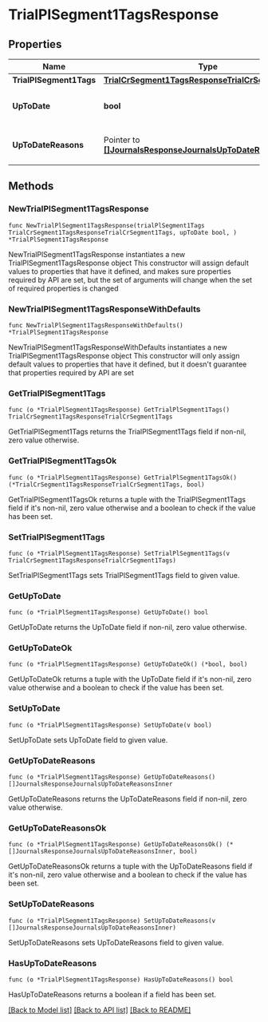 # TrialPlSegment1TagsResponse

## Properties

Name | Type | Description | Notes
------------ | ------------- | ------------- | -------------
**TrialPlSegment1Tags** | [**TrialCrSegment1TagsResponseTrialCrSegment1Tags**](TrialCrSegment1TagsResponseTrialCrSegment1Tags.md) |  | 
**UpToDate** | **bool** | 集計結果が最新かどうか | 
**UpToDateReasons** | Pointer to [**[]JournalsResponseJournalsUpToDateReasonsInner**](JournalsResponseJournalsUpToDateReasonsInner.md) | 集計が最新でない場合の要因情報 | [optional] 

## Methods

### NewTrialPlSegment1TagsResponse

`func NewTrialPlSegment1TagsResponse(trialPlSegment1Tags TrialCrSegment1TagsResponseTrialCrSegment1Tags, upToDate bool, ) *TrialPlSegment1TagsResponse`

NewTrialPlSegment1TagsResponse instantiates a new TrialPlSegment1TagsResponse object
This constructor will assign default values to properties that have it defined,
and makes sure properties required by API are set, but the set of arguments
will change when the set of required properties is changed

### NewTrialPlSegment1TagsResponseWithDefaults

`func NewTrialPlSegment1TagsResponseWithDefaults() *TrialPlSegment1TagsResponse`

NewTrialPlSegment1TagsResponseWithDefaults instantiates a new TrialPlSegment1TagsResponse object
This constructor will only assign default values to properties that have it defined,
but it doesn't guarantee that properties required by API are set

### GetTrialPlSegment1Tags

`func (o *TrialPlSegment1TagsResponse) GetTrialPlSegment1Tags() TrialCrSegment1TagsResponseTrialCrSegment1Tags`

GetTrialPlSegment1Tags returns the TrialPlSegment1Tags field if non-nil, zero value otherwise.

### GetTrialPlSegment1TagsOk

`func (o *TrialPlSegment1TagsResponse) GetTrialPlSegment1TagsOk() (*TrialCrSegment1TagsResponseTrialCrSegment1Tags, bool)`

GetTrialPlSegment1TagsOk returns a tuple with the TrialPlSegment1Tags field if it's non-nil, zero value otherwise
and a boolean to check if the value has been set.

### SetTrialPlSegment1Tags

`func (o *TrialPlSegment1TagsResponse) SetTrialPlSegment1Tags(v TrialCrSegment1TagsResponseTrialCrSegment1Tags)`

SetTrialPlSegment1Tags sets TrialPlSegment1Tags field to given value.


### GetUpToDate

`func (o *TrialPlSegment1TagsResponse) GetUpToDate() bool`

GetUpToDate returns the UpToDate field if non-nil, zero value otherwise.

### GetUpToDateOk

`func (o *TrialPlSegment1TagsResponse) GetUpToDateOk() (*bool, bool)`

GetUpToDateOk returns a tuple with the UpToDate field if it's non-nil, zero value otherwise
and a boolean to check if the value has been set.

### SetUpToDate

`func (o *TrialPlSegment1TagsResponse) SetUpToDate(v bool)`

SetUpToDate sets UpToDate field to given value.


### GetUpToDateReasons

`func (o *TrialPlSegment1TagsResponse) GetUpToDateReasons() []JournalsResponseJournalsUpToDateReasonsInner`

GetUpToDateReasons returns the UpToDateReasons field if non-nil, zero value otherwise.

### GetUpToDateReasonsOk

`func (o *TrialPlSegment1TagsResponse) GetUpToDateReasonsOk() (*[]JournalsResponseJournalsUpToDateReasonsInner, bool)`

GetUpToDateReasonsOk returns a tuple with the UpToDateReasons field if it's non-nil, zero value otherwise
and a boolean to check if the value has been set.

### SetUpToDateReasons

`func (o *TrialPlSegment1TagsResponse) SetUpToDateReasons(v []JournalsResponseJournalsUpToDateReasonsInner)`

SetUpToDateReasons sets UpToDateReasons field to given value.

### HasUpToDateReasons

`func (o *TrialPlSegment1TagsResponse) HasUpToDateReasons() bool`

HasUpToDateReasons returns a boolean if a field has been set.


[[Back to Model list]](../README.md#documentation-for-models) [[Back to API list]](../README.md#documentation-for-api-endpoints) [[Back to README]](../README.md)


